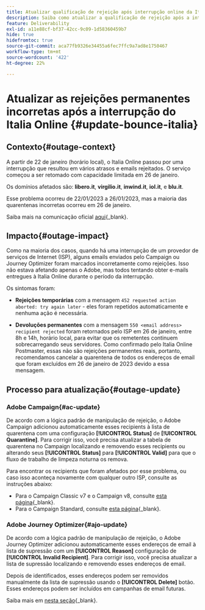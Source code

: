 ```yaml
---
title: Atualizar qualificação de rejeição após interrupção online da Itália
description: Saiba como atualizar a qualificação de rejeição após a interrupção online da Itália
feature: Deliverability
exl-id: a11e88cf-bf37-42cc-9c09-1d58360459b7
hide: true
hidefromtoc: true
source-git-commit: aca77fb9326e34455a6fec7ffc9a7ad8e1750467
workflow-type: tm+mt
source-wordcount: '422'
ht-degree: 22%

---
```


# Atualizar as rejeições permanentes incorretas após a interrupção do Italia Online {#update-bounce-italia}

## Contexto{#outage-context}

A partir de 22 de janeiro (horário local), o Italia Online passou por uma interrupção que resultou em vários atrasos e emails rejeitados. O serviço começou a ser retomado com capacidade limitada em 26 de janeiro.

Os domínios afetados são: **libero.it**, **virgilio.it**, **inwind.it**, **iol.it**, e **blu.it**.

Esse problema ocorreu de 22/01/2023 a 26/01/2023, mas a maioria das quarentenas incorretas ocorreu em 26 de janeiro.

Saiba mais na comunicação oficial [aqui](https://tecnologia.libero.it/avviato-il-ritorno-online-di-libero-mail-e-virgilio-mail-66832){_blank}.


## Impacto{#outage-impact}

Como na maioria dos casos, quando há uma interrupção de um provedor de serviços de Internet (ISP), alguns emails enviados pelo Campaign ou Journey Optimizer foram marcados incorretamente como rejeições. Isso não estava afetando apenas o Adobe, mas todos tentando obter e-mails entregues à Italia Online durante o período da interrupção.

Os sintomas foram:

* **Rejeições temporárias** com a mensagem `452 requested action aborted: try again later` - eles foram repetidos automaticamente e nenhuma ação é necessária.

* **Devoluções permanentes** com a mensagem `550 <email address> recipient rejected` foram retornados pelo ISP em 26 de janeiro, entre 8h e 14h, horário local, para evitar que os remetentes continuem sobrecarregando seus servidores. Como confirmado pelo Italia Online Postmaster, essas não são rejeições permanentes reais, portanto, recomendamos cancelar a quarentena de todos os endereços de email que foram excluídos em 26 de janeiro de 2023 devido a essa mensagem.

## Processo para atualização{#outage-update}

### Adobe Campaign{#ac-update}

De acordo com a lógica padrão de manipulação de rejeição, o Adobe Campaign adicionou automaticamente esses recipients à lista de quarentena com uma configuração **[!UICONTROL Status]** de **[!UICONTROL Quarantine]**. Para corrigir isso, você precisa atualizar a tabela de quarentena no Campaign localizando e removendo esses recipients ou alterando seus **[!UICONTROL Status]** para **[!UICONTROL Valid]** para que o fluxo de trabalho de limpeza noturna os remova.

Para encontrar os recipients que foram afetados por esse problema, ou caso isso aconteça novamente com qualquer outro ISP, consulte as instruções abaixo:

* Para o Campaign Classic v7 e o Campaign v8, consulte [esta página](https://experienceleague.adobe.com/docs/campaign-classic/using/sending-messages/monitoring-deliveries/understanding-quarantine-management.html?lang=en#unquarantine-bulk){_blank}.
* Para o Campaign Standard, consulte [esta página](https://experienceleague.adobe.com/docs/campaign-standard/using/testing-and-sending/monitoring-messages/understanding-quarantine-management.html?lang=en#unquarantine-bulk){_blank}.

### Adobe Journey Optimizer{#ajo-update}

De acordo com a lógica padrão de manipulação de rejeição, o Adobe Journey Optimizer adicionou automaticamente esses endereços de email à lista de supressão com um **[!UICONTROL Reason]** configuração de **[!UICONTROL Invalid Recipient]**. Para corrigir isso, você precisa atualizar a lista de supressão localizando e removendo esses endereços de email.

Depois de identificados, esses endereços podem ser removidos manualmente da lista de supressão usando o **[!UICONTROL Delete]** botão. Esses endereços podem ser incluídos em campanhas de email futuras.

Saiba mais em [nesta seção](https://experienceleague.adobe.com/docs/journey-optimizer/using/configuration/monitor-reputation/manage-suppression-list.html#remove-from-suppression-list){_blank}.

